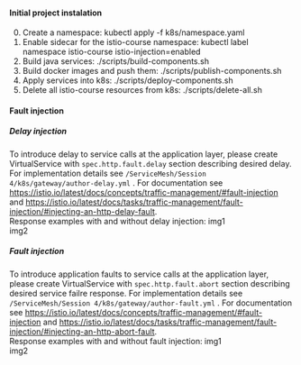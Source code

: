 #### Initial project instalation
0. Create a namespace: kubectl apply -f k8s/namespace.yaml
1. Enable sidecar for the istio-course namespace: kubectl label namespace istio-course istio-injection=enabled
2. Build java services: ./scripts/build-components.sh
3. Build docker images and push them: ./scripts/publish-components.sh
4. Apply services into k8s: ./scripts/deploy-components.sh
5. Delete all istio-course resources from k8s: ./scripts/delete-all.sh

#### Fault injection
##### Delay injection
To introduce delay to service calls at the application layer, please create VirtualService with ```spec.http.fault.delay``` section describing desired delay. 
For implementation details see ```/ServiceMesh/Session 4/k8s/gateway/author-delay.yml``` .
For documentation see https://istio.io/latest/docs/concepts/traffic-management/#fault-injection and https://istio.io/latest/docs/tasks/traffic-management/fault-injection/#injecting-an-http-delay-fault.
<br/>
Response examples with and without delay injection:
img1
<br/>
img2

##### Fault injection
To introduce application faults to service calls at the application layer, please create VirtualService with ```spec.http.fault.abort``` section describing desired service failre response. 
For implementation details see ```/ServiceMesh/Session 4/k8s/gateway/author-fault.yml``` .
For documentation see https://istio.io/latest/docs/concepts/traffic-management/#fault-injection and https://istio.io/latest/docs/tasks/traffic-management/fault-injection/#injecting-an-http-abort-fault.
<br/>
Response examples with and without fault injection:
img1
<br/>
img2